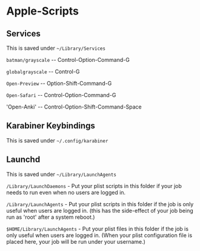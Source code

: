 # Apple-Scripts

## Services
This is saved under `~/Library/Services`

`batman/grayscale` -- Control-Option-Command-G

`globalgrayscale` -- Control-G

`Open-Preview` -- Option-Shift-Command-G

`Open-Safari` -- Control-Option-Command-G

'Open-Anki' -- Control-Option-Shift-Command-Space

## Karabiner Keybindings
This is saved under `~/.config/karabiner`

## Launchd
This is saved under `~/Library/LaunchAgents`

`/Library/LaunchDaemons` - Put your plist scripts in this folder if your job needs to run even when no users are logged in.

`/Library/LaunchAgents` - Put your plist scripts in this folder if the job is only useful when users are logged in. (this has the side-effect of your job being run as 'root' after a system reboot.)

`$HOME/Library/LaunchAgents` - Put your plist files in this folder if the job is only useful when users are logged in. (When your plist configuration file is placed here, your job will be run under your username.)
